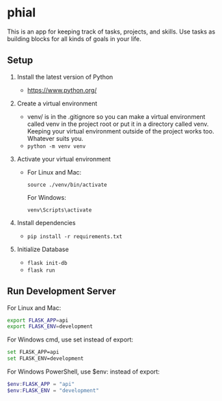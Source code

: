 # phial
This is an app for keeping track of tasks, projects, and skills. Use tasks as building blocks for all kinds of goals in your life.

## Setup
1. Install the latest version of Python
    - https://www.python.org/
2. Create a virtual environment
    - venv/ is in the .gitignore so you can make a virtual environment called venv in the project root or put it in a directory called venv. Keeping your virtual environment outside of the project works too. Whatever suits you.
    - `python -m venv venv`

3. Activate your virtual environment
    - For Linux and Mac:

        `source ./venv/bin/activate`

        For Windows:

        `venv\Scripts\activate`

4. Install dependencies
    - `pip install -r requirements.txt`

5. Initialize Database
    - `flask init-db`
    - `flask run`

## Run Development Server
For Linux and Mac:

```bash
export FLASK_APP=api
export FLASK_ENV=development
```

For Windows cmd, use set instead of export:

```bash
set FLASK_APP=api
set FLASK_ENV=development
```

For Windows PowerShell, use $env: instead of export:

```PowerShell
$env:FLASK_APP = "api"
$env:FLASK_ENV = "development"
```
